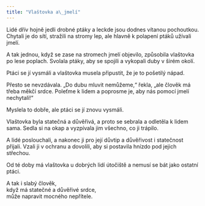 ```yaml
---
title: "Vlaštovka a\_jmelí"
---
```


Lidé dřív hojně jedli drobné ptáky a leckde jsou dodnes vítanou pochoutkou. Chytali je do sítí, stražili na stromy lep, ale hlavně k polapení ptáků užívali jmelí.

A tak jednou, když se zase na stromech jmelí objevilo, způsobila vlaštovka po lese poplach. Svolala ptáky, aby se spojili a vykopali duby v širém okolí.

Ptáci se jí vysmáli a vlaštovka musela připustit, že je to pošetilý nápad.

Přesto se nevzdávala. „Do dubu mluvit nemůžeme,“ řekla, „ale člověk má třeba měkčí srdce. Poleťme k lidem a poprosme je, aby nás pomocí jmelí nechytali!“

Myslela to dobře, ale ptáci se jí znovu vysmáli.

Vlaštovka byla statečná a důvěřivá, a proto se sebrala a odletěla k lidem sama. Sedla si na okap a vyzpívala jim všechno, co ji trápilo.

A lidé poslouchali, a nakonec ji pro její důvtip a důvěřivost i statečnost přijali. Vzali ji v ochranu a dovolili, aby si postavila hnízdo pod jejich střechou.

Od té doby má vlaštovka u dobrých lidí útočiště a nemusí se bát jako ostatní ptáci.

A tak i slabý člověk,  
když má statečné a důvěřivé srdce,  
může napravit mocného nepřítele.

